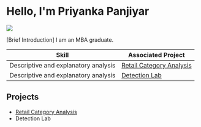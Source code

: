 # Hello, I'm Priyanka Panjiyar
<a href="https://www.linkedin.com/in/priyanka-panjiyar-188943178/"><img src="https://img.shields.io/badge/-LinkedIn-0072b1?&style=for-the-badge&logo=linkedin&logoColor=white" /></a>

[Brief Introduction]
I am an MBA graduate. 

| Skill                                         | Associated Project         |
|-----------------------------------------------|----------------------------|
| Descriptive and explanatory analysis         | <a href="https://github.com/Test-MyDFIR/Detection-Lab/tree/main">Retail Category Analysis</a>|
| Descriptive and explanatory analysis           | <a href="https://google.com">Detection Lab</a>|


## Projects
- <a href="https://github.com/Test-MyDFIR/Detection-Lab/tree/main">Retail Category Analysis</a>
- Detection Lab




